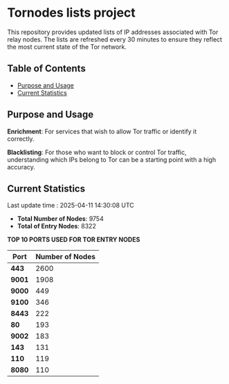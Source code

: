 # Tornodes lists project

This repository provides updated lists of IP addresses associated with Tor relay nodes. The lists are refreshed every 30 minutes to ensure they reflect the most current state of the Tor network.

## Table of Contents

- [Purpose and Usage](#purpose-and-usage)
- [Current Statistics](#current-statistics)


## Purpose and Usage

**Enrichment**: For services that wish to allow Tor traffic or identify it correctly.

**Blacklisting**: For those who want to block or control Tor traffic, understanding which IPs belong to Tor can be a starting point with a high accuracy.

## Current Statistics

Last update time : 2025-04-11 14:30:08 UTC

- **Total Number of Nodes**: 9754
- **Total of Entry Nodes**: 8322

**TOP 10 PORTS USED FOR TOR ENTRY NODES**

| **Port** | **Number of Nodes** |
|------|-----------------|
| **443**   | 2600  |
| **9001**   | 1908  |
| **9000**   | 449  |
| **9100**   | 346  |
| **8443**   | 222  |
| **80**   | 193  |
| **9002**   | 183  |
| **143**   | 131  |
| **110**   | 119  |
| **8080**   | 110  |

